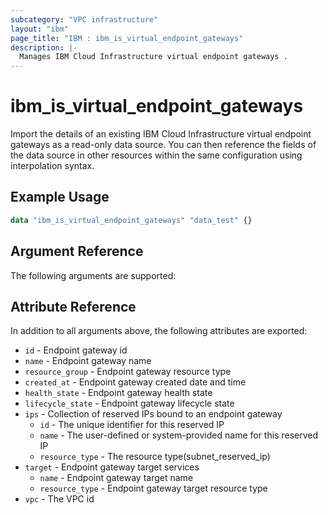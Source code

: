 ```yaml
---
subcategory: "VPC infrastructure"
layout: "ibm"
page_title: "IBM : ibm_is_virtual_endpoint_gateways"
description: |-
  Manages IBM Cloud Infrastructure virtual endpoint gateways .
---
```


# ibm_is_virtual_endpoint_gateways

Import the details of an existing IBM Cloud Infrastructure virtual endpoint gateways as a read-only data source. You can then reference the fields of the data source in other resources within the same configuration using interpolation syntax.

## Example Usage

```terraform
data "ibm_is_virtual_endpoint_gateways" "data_test" {}
```

## Argument Reference

The following arguments are supported:

## Attribute Reference

In addition to all arguments above, the following attributes are exported:

- `id` - Endpoint gateway id
- `name` - Endpoint gateway name
- `resource_group` - Endpoint gateway resource type
- `created_at` - Endpoint gateway created date and time
- `health_state` - Endpoint gateway health state
- `lifecycle_state` - Endpoint gateway lifecycle state
- `ips` - Collection of reserved IPs bound to an endpoint gateway
  - `id` - The unique identifier for this reserved IP
  - `name` - The user-defined or system-provided name for this reserved IP
  - `resource_type` - The resource type(subnet_reserved_ip)
- `target` - Endpoint gateway target services
  - `name` - Endpoint gateway target name
  - `resource_type` - Endpoint gateway target resource type
- `vpc` - The VPC id
